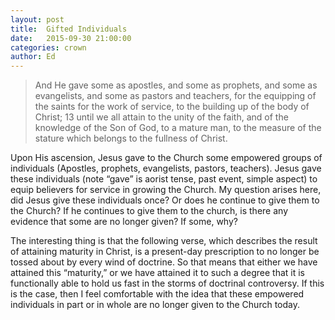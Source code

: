 ```yaml
---
layout: post
title:  Gifted Individuals
date:   2015-09-30 21:00:00
categories: crown
author: Ed
---
```


> And He gave some as apostles, and some as prophets, and some as evangelists, and some as pastors and teachers, for the equipping of the saints for the work of service, to the building up of the body of Christ; 13 until we all attain to the unity of the faith, and of the knowledge of the Son of God, to a mature man, to the measure of the stature which belongs to the fullness of Christ. 

Upon His ascension, Jesus gave to the Church some empowered groups of individuals (Apostles, prophets, evangelists, pastors, teachers). Jesus gave these individuals (note “gave” is aorist tense, past event, simple aspect) to equip believers for service in growing the Church. My question arises here, did Jesus give these individuals once? Or does he continue to give them to the Church? If he continues to give them to the church, is there any evidence that some are no longer given? If some, why?

The interesting thing is that the following verse, which describes the result of attaining maturity in Christ, is a present-day prescription to no longer be tossed about by every wind of doctrine. So that means that either we have attained this “maturity,” or we have attained it to such a degree that it is functionally able to hold us fast in the storms of doctrinal controversy. If this is the case, then I feel comfortable with the idea that these empowered individuals in part or in whole are no longer given to the Church today.
